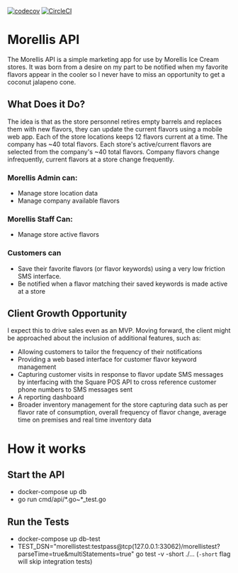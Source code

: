 [![codecov](https://codecov.io/gh/jcorry/morellis/branch/develop/graph/badge.svg?token=kpW5vEgvD5)](https://codecov.io/gh/jcorry/morellis)
[![CircleCI](https://circleci.com/gh/jcorry/morellis/tree/master.svg?style=svg&circle-token=c66443d46cc348481a050ce58e1fb2c41a8803b9)](https://circleci.com/gh/jcorry/morellis/tree/master)
# Morellis API

The Morellis API is a simple marketing app for use by Morellis Ice Cream stores. It was born from a desire on my part
to be notified when my favorite flavors appear in the cooler so I never have to miss an opportunity to get a 
coconut jalapeno cone.

## What Does it Do?
The idea is that as the store personnel retires empty barrels and replaces them with
new flavors, they can update the current flavors using a mobile web app. Each of the store locations keeps 12 flavors current at a time. The company has ~40 total flavors. Each store's active/current flavors are selected from the company's ~40 total flavors. Company flavors change infrequently, current flavors at a store change frequently.

### Morellis Admin can:
- Manage store location data
- Manage company available flavors

### Morellis Staff Can:
- Manage store active flavors

### Customers can 
- Save their favorite flavors (or flavor keywords) using a very low friction SMS interface.
- Be notified when a flavor matching their saved keywords is made active at a store

## Client Growth Opportunity
I expect this to drive sales even as an MVP. Moving forward, the client might be approached
about the inclusion of additional features, such as:

- Allowing customers to tailor the frequency of their notifications
- Providing a web based interface for customer flavor keyword management
- Capturing customer visits in response to flavor update SMS messages by interfacing with the
Square POS API to cross reference customer phone numbers to SMS messages sent
- A reporting dashboard
- Broader inventory management for the store capturing data such as per flavor rate of consumption,
overall frequency of flavor change, average time on premises and real time inventory data

# How it works

## Start the API
- docker-compose up db
- go run cmd/api/\*.go~*_test.go

## Run the Tests
- docker-compose up db-test
- TEST_DSN="morellistest:testpass@tcp(127.0.0.1:33062)/morellistest?parseTime=true&multiStatements=true" go test -v -short ./...
(`-short` flag will skip integration tests)


